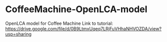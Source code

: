 # CoffeeMachine-OpenLCA-model
OpenLCA model for Coffee Machine
Link to tutorial: https://drive.google.com/file/d/0B9LtmxUqeq7LRjFuVHhaNHVOZDA/view?usp=sharing
